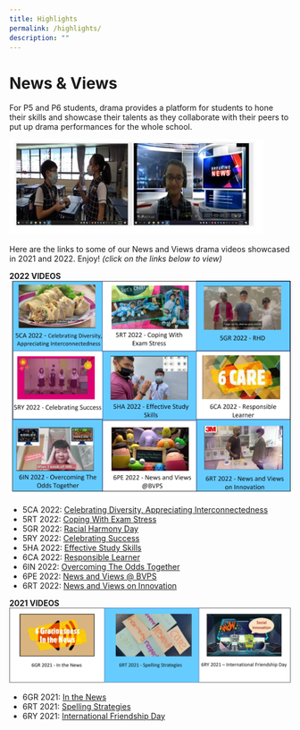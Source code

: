 ```yaml
---
title: Highlights
permalink: /highlights/
description: ""
---
```

# **News & Views**
For P5 and P6 students, drama provides a platform for students to hone their skills and showcase their talents as they collaborate with their peers to put up drama performances for the whole school. 

![](/images/Homepage/News%20and%20Views/writeup%20image.jpg)

Here are the links to some of our News and Views drama videos showcased in 2021 and 2022. Enjoy! *(click on the links below to view)*

**2022 VIDEOS** 
![](/images/Homepage/News%20and%20Views/videosgrid202301.PNG)
* 5CA 2022: [Celebrating Diversity, Appreciating Interconnectedness](https://www.youtube.com/watch?v=GUyTsQml5Ws&t=1s)
* 5RT 2022: [Coping With Exam Stress](https://www.youtube.com/watch?v=qhUZU5oJrwk&t=1s)
* 5GR 2022: [Racial Harmony Day](https://www.youtube.com/watch?v=Jf3RrSz68fw)
* 5RY 2022: [Celebrating Success](https://www.youtube.com/watch?v=NeJfcnxfrOw)
* 5HA 2022: [Effective Study Skills](https://www.youtube.com/watch?v=LnAB5296hB4&t=1s)
* 6CA 2022: [Responsible Learner](https://www.youtube.com/watch?v=KzgTMJE3N3E&t=38s)
* 6IN 2022: [Overcoming The Odds Together](https://www.youtube.com/watch?v=somex-bYzXA&t=30s)
* 6PE 2022: [News and Views @ BVPS](https://www.youtube.com/watch?v=C3ruc_OdMhw&t=1s)
* 6RT 2022: [News and Views on Innovation](https://www.youtube.com/watch?v=hO0eMlDJ0Ro&t=1s)


**2021 VIDEOS**
![](/images/Homepage/News%20and%20Views/videosgrid2021.png)
* 6GR 2021: [In the News](https://www.youtube.com/watch?v=qV48Gv10woA&t=1s)
* 6RT 2021: [Spelling Strategies](https://www.youtube.com/watch?v=K7K2BjLY_W0&t=1s)
* 6RY 2021: [International Friendship Day](https://www.youtube.com/watch?v=MYviqfPBdWs&t=102s)